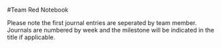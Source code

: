 #Team Red Notebook

Please note the first journal entries are seperated by team member. Journals are numbered by week and the milestone will be indicated in the title if applicable.
